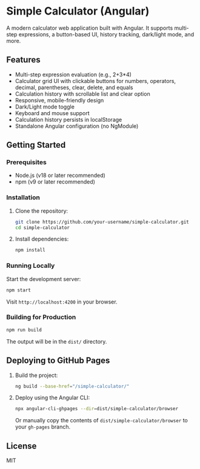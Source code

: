 
# Simple Calculator (Angular)

A modern calculator web application built with Angular. It supports multi-step expressions, a button-based UI, history tracking, dark/light mode, and more.

## Features
- Multi-step expression evaluation (e.g., 2+3*4)
- Calculator grid UI with clickable buttons for numbers, operators, decimal, parentheses, clear, delete, and equals
- Calculation history with scrollable list and clear option
- Responsive, mobile-friendly design
- Dark/Light mode toggle
- Keyboard and mouse support
- Calculation history persists in localStorage
- Standalone Angular configuration (no NgModule)


## Getting Started

### Prerequisites
- Node.js (v18 or later recommended)
- npm (v9 or later recommended)

### Installation
1. Clone the repository:
   ```sh
   git clone https://github.com/your-username/simple-calculator.git
   cd simple-calculator
   ```
2. Install dependencies:
   ```sh
   npm install
   ```

### Running Locally
Start the development server:
```sh
npm start
```
Visit `http://localhost:4200` in your browser.

### Building for Production
```sh
npm run build
```
The output will be in the `dist/` directory.


## Deploying to GitHub Pages
1. Build the project:
   ```sh
   ng build --base-href="/simple-calculator/"
   ```
2. Deploy using the Angular CLI:
   ```sh
   npx angular-cli-ghpages --dir=dist/simple-calculator/browser
   ```
   Or manually copy the contents of `dist/simple-calculator/browser` to your `gh-pages` branch.


## License
MIT
